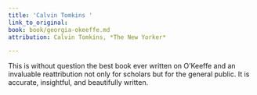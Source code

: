 ```yaml
---
title: 'Calvin Tomkins '
link_to_original: 
book: book/georgia-okeeffe.md
attribution: Calvin Tomkins, *The New Yorker*

---
```

This is without question the best book ever written on O’Keeffe and an invaluable reattribution not only for scholars but for the general public. It is accurate, insightful, and beautifully written.